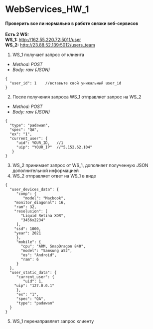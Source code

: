 # WebServices_HW_1

#### Проверить все ли нормально в работе связки веб-сервисов

**Есть 2 WS:**     
**WS_1:** http://162.55.220.72:5011/user   
**WS_2:** http://23.88.52.139:5012/users_team  

1. WS_1 получает запрос от клиента
- *Method: POST*
- *Body: raw (JSON)* 
```
{
  "user_id": 1    //вставьте свой уникальный user_id
}
```

2. После получения запроса WS_1 отправляет запрос на WS_2
- *Method: POST*
- *Body: raw (JSON)* 
```
{
  "type": "padawan", 
  "spec": "QA", 
  "ex": "1", 
  "current_user": {
     "uid": YOUR_ID,   //1
     "uip": "YOUR_IP"  //"5.152.62.104"
   }
}
```

3. WS_2 принимает запрос от WS_1, дополняет полученную JSON дополнительной информацией
4. WS_2 отправляет ответ на WS_1 в виде
```
{
  "user_devices_data": {
     "comp": {
        "model": "Macbook",
	"monitor_diagonal": 16,
	"ram": 32,
	"resolusion": [
	   "Liquid Retina XDR",
	   "3456x2234"
	 ],
	"ssd": 1000,
	"year": 2021
     },
     "mobile": {
       "cpu": "ARM, SnapDragon 840",
       "model": "Samsung a52",
       "os": "Android",
       "ram": 6
     }
  },
  "user_static_data": {
     "current_user": {
        "uid": 1,
	"uip": "127.0.0.1"
     },
     "ex": "1",
     "spec": "QA",
     "type": "padawan"
  }
}
```
5. WS_1 перенаправляет запрос клиенту
